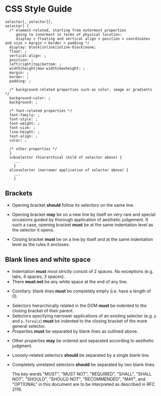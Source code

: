 CSS Style Guide
===============

    selector[, selector][,
    selector] {
      /* element-related, starting from outermost properties
         going to innermost in terms of physical location:
         display > floating and vertical align > position > coordinates and size > margin > border > padding */
      display: block|inline|inline-block|none;
      float: ;
      vertical-align: ;
      position: ;
      left|right|top|bottom: ;
      width|height|max-width|maxheight: ;
      margin: ;
      border: ;
      padding: ;
    
      /* background-related properties such as color, image or gradients */
      background-color: ;
      background: ;
    
      /* font-related properties */
      font-family: ;
      font-style: ;
      font-weight: ;
      font-size: ;
      line-height: ;
      text-align: ;
      color: ;
      
      /* other properties */
      }
      subselector (hierarchical child of selector above) {
        ...
        }
      alsoselector (narrower application of selector above) {
        ...
        }


Brackets
--------

* Opening bracket **should** follow its selectors on the same line.
- Opening bracket **may** be on a new line by itself on very rare and special occasions guided by thorough application of aesthetic judgement.
  It such a case, opening bracket **must** be at the same indentation level as the selector it opens.
* Closing bracket **must** be on a line by itself and at the same indentation level as the rules it encloses.      


Blank lines and white space
-----

* Indentation **must** _most strictly_ consist of 2 spaces. No exceptions (e.g. tabs, 4 spaces, 3 spaces).
* There **must not** be any white space at the end of any line.
- Corollary: blank lines **must** be completely empty (i.e. have a length of 0).
* Selectors hierarchically related in the DOM **must** be indented to the closing bracket of their parent.
* Selectors specifying narrower applications of an existing selector (e.g. `p` and `p.forealz`) **must**
  be indented to the closing bracket of the more general selector.
* Properties **must** be separated by blank lines as outlined above.
- Other properties **may** be ordered and separated according to aesthetic judgment.
* Loosely-related selectors **should** be separated by a single blank line.
* Completely unrelated selectors **should** be separated by two blank lines.


    The key words "MUST", "MUST NOT", "REQUIRED", "SHALL", "SHALL
    NOT", "SHOULD", "SHOULD NOT", "RECOMMENDED",  "MAY", and
    "OPTIONAL" in this document are to be interpreted as described in
    RFC 2119.